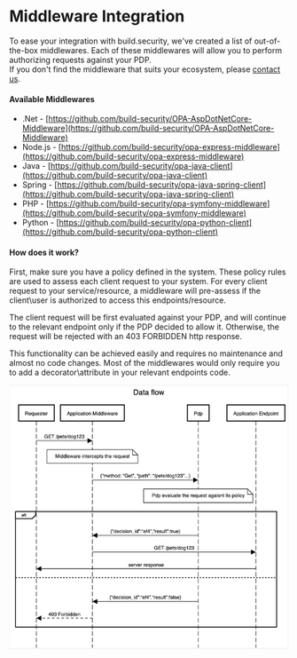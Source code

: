 # Middleware Integration

To ease your integration with build.security, we've created a list of out-of-the-box middlewares. Each of these middlewares will allow you to perform authorizing requests against your PDP.   
If you don't find the middleware that suits your ecosystem, please [contact us](https://build.security/contact-us/).

#### Available Middlewares

* .Net - [https://github.com/build-security/OPA-AspDotNetCore-Middleware](https://github.com/build-security/OPA-AspDotNetCore-Middleware)
* Node.js - [https://github.com/build-security/opa-express-middleware](https://github.com/build-security/opa-express-middleware)
* Java - [https://github.com/build-security/opa-java-client](https://github.com/build-security/opa-java-client)
* Spring - [https://github.com/build-security/opa-java-spring-client](https://github.com/build-security/opa-java-spring-client)
* PHP - [https://github.com/build-security/opa-symfony-middleware](https://github.com/build-security/opa-symfony-middleware)
* Python - [https://github.com/build-security/opa-python-client](https://github.com/build-security/opa-python-client)

#### How does it work?

First, make sure you have a policy defined in the system. These policy rules are used to assess each client request to your system. For every client request to your service/resource, a middleware will pre-assess if the client\user is authorized to access this endpoints/resource.

The client request will be first evaluated against your PDP, and will continue to the relevant endpoint only if the PDP decided to allow it. Otherwise, the request will be rejected with an 403 FORBIDDEN http response.

This functionality can be achieved easily and requires no maintenance and almost no code changes. Most of the middlewares would only require you to add a decorator\attribute in your relevant endpoints code.

![](../.gitbook/assets/data-flow.png)

#### 



